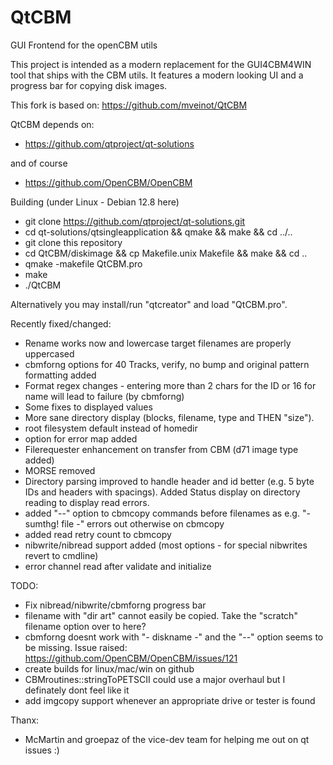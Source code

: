 QtCBM
=====

GUI Frontend for the openCBM utils

This project is intended as a modern replacement for the GUI4CBM4WIN tool that ships with the CBM utils.
It features a modern looking UI and a progress bar for copying disk images.

This fork is based on: https://github.com/mveinot/QtCBM


QtCBM depends on:

* https://github.com/qtproject/qt-solutions

and of course

* https://github.com/OpenCBM/OpenCBM


Building (under Linux - Debian 12.8 here)

* git clone https://github.com/qtproject/qt-solutions.git
* cd qt-solutions/qtsingleapplication && qmake && make && cd ../..
* git clone this repository
* cd QtCBM/diskimage && cp Makefile.unix Makefile && make && cd ..
* qmake -makefile QtCBM.pro
* make
* ./QtCBM

Alternatively you may install/run "qtcreator" and load "QtCBM.pro".


Recently fixed/changed:

* Rename works now and lowercase target filenames are properly uppercased
* cbmforng options for 40 Tracks, verify, no bump and original pattern formatting added
* Format regex changes - entering more than 2 chars for the ID or 16 for name will lead to failure (by cbmforng)
* Some fixes to displayed values
* More sane directory display (blocks, filename, type and THEN "size").
* root filesystem default instead of homedir
* option for error map added
* Filerequester enhancement on transfer from CBM (d71 image type added)
* MORSE removed
* Directory parsing improved to handle header and id better (e.g. 5 byte IDs and headers with spacings). Added Status display on directory reading to display read errors.
* added "--" option to cbmcopy commands before filenames as e.g. "- sumthg! file -" errors out otherwise on cbmcopy
* added read retry count to cbmcopy
* nibwrite/nibread support added (most options - for special nibwrites revert to cmdline)
* error channel read after validate and initialize

TODO:

* Fix nibread/nibwrite/cbmforng progress bar
* filename with "dir art" cannot easily be copied. Take the "scratch" filename option over to here?
* cbmforng doesnt work with "- diskname -" and the "--" option seems to be missing. Issue raised: https://github.com/OpenCBM/OpenCBM/issues/121
* create builds for linux/mac/win on github
* CBMroutines::stringToPETSCII could use a major overhaul but I definately dont feel like it
* add imgcopy support whenever an appropriate drive or tester is found

Thanx:

* McMartin and groepaz of the vice-dev team for helping me out on qt issues :)
